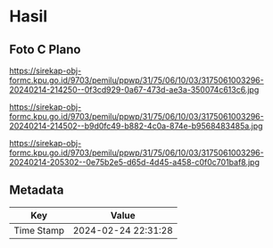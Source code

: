 # Hasil

## Foto C Plano

https://sirekap-obj-formc.kpu.go.id/9703/pemilu/ppwp/31/75/06/10/03/3175061003296-20240214-214250--0f3cd929-0a67-473d-ae3a-350074c613c6.jpg

https://sirekap-obj-formc.kpu.go.id/9703/pemilu/ppwp/31/75/06/10/03/3175061003296-20240214-214502--b9d0fc49-b882-4c0a-874e-b9568483485a.jpg

https://sirekap-obj-formc.kpu.go.id/9703/pemilu/ppwp/31/75/06/10/03/3175061003296-20240214-205302--0e75b2e5-d65d-4d45-a458-c0f0c701baf8.jpg


## Metadata

| Key        | Value               |
| ---------- | ------------------- |
| Time Stamp | 2024-02-24 22:31:28 |



